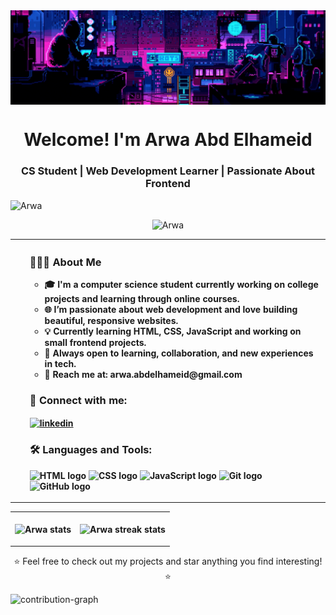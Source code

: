 <img align="center" src="assests/banner.gif" alt="banner">

<div style="text-align: center;"> 
</div>

<h1 align="center">Welcome! I'm Arwa Abd Elhameid</h1>
<h3 align="center">CS Student | Web Development Learner | Passionate About Frontend</h3>

<p align="left"> 
  <img src="https://komarev.com/ghpvc/?username=Arwa-Abdelhameid&label=Profile%20views&color=0e75b6&style=flat" alt="Arwa" />
</p>

<p align="center"> 
  <img src="https://github-profile-trophy.vercel.app/?username=Arwa-Abdelhameid&column=-1&theme=onedark" alt="Arwa" />
</p>

<table style="width:100%" align="center">
<tr>
<th align="left">
  <ul>
    <h3> 👩🏻‍💻 About Me </h3>
    <ul> 
      <li> 🎓 I'm a computer science student currently working on college projects and learning through online courses.</li>
      <li> 🌐 I’m passionate about web development and love building beautiful, responsive websites.</li>
      <li> 💡 Currently learning HTML, CSS, JavaScript and working on small frontend projects.</li>
      <li> 💬 Always open to learning, collaboration, and new experiences in tech.</li>
      <li> 📧 Reach me at: <b>arwa.abdelhameid@gmail.com</b></li>
    </ul>

   <h3>🔗 Connect with me:</h3>
<p align="left">
  <a href="https://www.linkedin.com/in/arwa-abdelhameid/" target="_blank">
    <img align="center" src="https://raw.githubusercontent.com/rahuldkjain/github-profile-readme-generator/master/src/images/icons/Social/linked-in-alt.svg" alt="linkedin" height="30" width="35" />
  </a>
</p>

<h3>🛠️ Languages and Tools:</h3>
<p align="left"> 
  <img src="https://cdn.simpleicons.org/html5/E34F26" width="35" alt="HTML logo" />
  <img src="https://cdn.simpleicons.org/css3/1572B6" width="35" alt="CSS logo" />
  <img src="https://cdn.simpleicons.org/javascript/F7DF1E" width="35" alt="JavaScript logo" />
  <img src="https://cdn.simpleicons.org/git/F05032" width="35" alt="Git logo" />
  <img src="https://cdn.simpleicons.org/github/181717" width="35" alt="GitHub logo" />
</p> 

</th>
</tr>
</table>

<table>
<tr>
<th>
  <p><img align="center" src="https://readmestats.999857.xyz/api?username=Arwa-Abdelhameid&show_icons=true&locale=en&theme=dark" alt="Arwa stats"/></p>
</th>
<th>
  <p><img align="center" src="https://github-readme-streak-stats.herokuapp.com/?user=Arwa-Abdelhameid&theme=dark" alt="Arwa streak stats"/></p>
</th>
</tr>
</table>

<p align="center">⭐️ Feel free to check out my projects and star anything you find interesting! ⭐️</p>

![contribution-graph](https://github-readme-activity-graph.vercel.app/graph?username=Arwa-Abdelhameid&bg_color=12111d&color=ffffff&line=1055e0&point=00ff11&area=true&hide_border=true)
